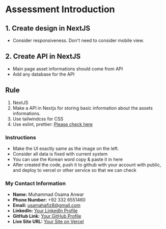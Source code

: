 # Assessment Introduction

## 1. Create design in NextJS

- Consider responsiveness. Don't need to consider mobile view.

## 2. Create API in NextJS

- Main page asset informations should come from API
- Add any database for the API

## Rule

1. NextJS
2. Make a API in Nextjs for storing basic information about the assets informations.
3. Use tailwindcss for CSS
4. Use eslint, prettier: [Please check here](https://link-to-eslint-prettier-config)

### Instructions

- Make the UI exactly same as the image on the left.
- Consider all data is fixed with current system
- You can use the Korean word copy & paste it in here
- After created the code, push it to github with your account with public, and deploy to vercel or other service so that we can check

### My Contact Information

- **Name:** Muhammad Osama Anwar
- **Phone Number:** +92 332 6551460
- **Email:** usamahafiz8@gmail.com
- **LinkedIn:** [Your LinkedIn Profile](https://www.linkedin.com/in/muhammadosamaanwar/)
- **GitHub Link:** [Your GitHub Profile](https://github.com/Usamahafiz8)
- **Live Site URL:** [Your Site on Vercel](https://bc-lab.vercel.app/)
